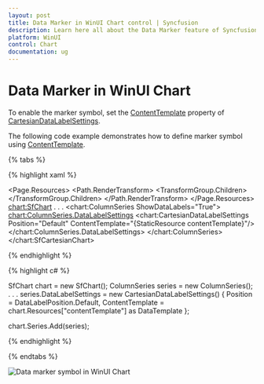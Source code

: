 ```yaml
---
layout: post
title: Data Marker in WinUI Chart control | Syncfusion
description: Learn here all about the Data Marker feature of Syncfusion WinUI Chart control with customizing marker support.
platform: WinUI
control: Chart
documentation: ug
---
```


# Data Marker in WinUI Chart

To enable the marker symbol, set the [ContentTemplate](https://help.syncfusion.com/cr/winui/Syncfusion.UI.Xaml.Charts.ChartDataLabelSettings.html#Syncfusion_UI_Xaml_Charts_ChartDataLabelSettings_ContentTemplate) property of [CartesianDataLabelSettings](https://help.syncfusion.com/cr/winui/Syncfusion.UI.Xaml.Charts.CartesianDataLabelSettings.html).

The following code example demonstrates how to define marker symbol using [ContentTemplate](https://help.syncfusion.com/cr/winui/Syncfusion.UI.Xaml.Charts.ChartDataLabelSettings.html#Syncfusion_UI_Xaml_Charts_ChartDataLabelSettings_ContentTemplate).

{% tabs %}

{% highlight xaml %}

<Page.Resources>
    <DataTemplate x:Key="contentTemplate">
        <Grid>
            <Grid Name="backgroundGrid" Width="24" Height="24" Visibility="Visible">
                <Ellipse Fill="#1E88E5" Name="Fill" Visibility="Visible" />
            </Grid>
            <Path Stretch="Uniform" Fill="#FF0F0E0E" Width="24" Height="24" Margin="0,0,0,0" RenderTransformOrigin="0.5,0.5"
                        Data="M23.9296875,10.6165618896484L20.759765625,11.2200794219971 18.09375,
                        13.0306243896484 16.283203125,15.6966400146484 15.6796875,18.8665618896484 16.283203125,
                        22.0423431396484 18.09375,24.7259368896484 20.759765625,26.5540618896484 23.9296875,27.1634368896484 271025371551514,
                        26.5540618896484 29.77734375,24.7259368896484 31.5966796875,22.0423431396484 32.203125,18.8665618896484 315966796875,
                        15.6966400146484 29.77734375,13.0306243896484 27.1025371551514,11.2200794219971 23.9296875,10.6165618896484zM25.265625,
                        7.35874938964844L26.6953125,9.86656188964844 29.3671875,8.64781188964844 29.765625,11.4837493896484 327421875,
                        11.2728118896484 32.015625,14.1790618896484 34.921875,14.9759368896484 33.1875,17.4134368896484 35.578125,
                        19.1478118896484 33.140625,20.7884368896484 34.640625,23.3665618896484 31.8046875,23.9759368896484 32.3203125,
                        26.9759368896484 29.4375,26.5540618896484 28.921875,29.4837493896484 26.25,27.9603118896484 24.75,
                        30.4681243896484 22.8046875,28.2181243896484 20.5078125,30.0228118896484 19.5703125,27.1634368896484 16640625,
                        28.0306243896484 16.875,25.1009368896484 13.875,24.7728118896484 15.140625,22.1478118896484 12.421875,
                        20.7415618896484 14.5546875,18.6790618896484 12.4921875,16.5228118896484 15.2578125,15.3040618896484 14203125,
                        12.5384368896484 17.1328125,12.3978118896484 17.1328125,9.42124938964844 19.921875,10.4056243896484 21.046875,
                        7.61656188964844 23.296875,9.49156188964844 25.265625,7.35874938964844z">
                <Path.RenderTransform>
                    <TransformGroup>
                        <TransformGroup.Children>
                            <RotateTransform Angle="0" />
                            <ScaleTransform ScaleX="1" ScaleY="1" />
                        </TransformGroup.Children>
                    </TransformGroup>
                </Path.RenderTransform>
            </Path>
        </Grid>
    </DataTemplate>
</Page.Resources>
<Grid>
<chart:SfChart>
. . .
    <chart:ColumnSeries ShowDataLabels="True">
       <chart:ColumnSeries.DataLabelSettings>
           <chart:CartesianDataLabelSettings Position="Default" ContentTemplate="{StaticResource contentTemplate}"/>
        </chart:ColumnSeries.DataLabelSettings>
    </chart:ColumnSeries>
</chart:SfCartesianChart>

</Grid>
        
{% endhighlight %}

{% highlight c# %}

SfChart chart = new SfChart();
ColumnSeries series = new ColumnSeries();
. . .
series.DataLabelSettings = new CartesianDataLabelSettings()
{
    Position = DataLabelPosition.Default,
    ContentTemplate = chart.Resources["contentTemplate"] as DataTemplate
};

chart.Series.Add(series);

{% endhighlight %}

{% endtabs %}

![Data marker symbol in WinUI Chart](DataMarkers_images/markertemplate.png)

